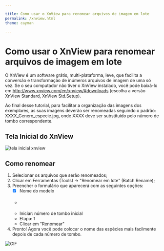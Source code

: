 ```yaml
---

title: Como usar o XnView para renomear arquivos de imagem em lote
permalink: /xnview.html
theme: cayman

---
```


# Como usar o XnView para renomear arquivos de imagem em lote

O XnView é um software grátis, multi-plataforma, leve, que facilita a conversão e transformação de inúmeros arquivos de imagem de uma só vez. Se o seu computador não tiver o XnView instalado, você pode baixá-lo em http://www.xnview.com/en/xnview/#downloads (escolha a versão XnView Standard, XnView Std.Setup).

Ao final desse tutorial, para facilitar a organização das imagens dos exemplares, as suas imagens deverão ser renomeadas seguindo o padrão:
XXXX_Genero_especie.jpg, onde XXXX deve ser substituído pelo número de tombo correspondente.

## Tela Inicial do XnView
![tela inicial xnview]()

## Como renomear

1. Selecionar os arquivos que serão renomeados;
2. Clicar em Ferramentas (Tools) ->  "Renomear em lote" (Batch Rename);
3. Preencher o formulário que aparecerá com as seguintes opções:
   - [x] Nome do modelo
   - ####
   - Iniciar: número de tombo inicial
   - Etapa: 1
   - Clicar em "Renomear"
4. Pronto! Agora você pode colocar o nome das espécies mais facilmente depois de cada número de tombo.

![GIF]()

   
